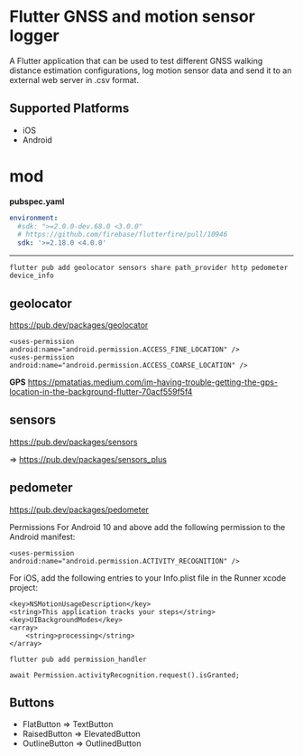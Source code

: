 # Flutter GNSS and motion sensor logger

A Flutter application that can be used to test different GNSS walking distance estimation configurations, log motion sensor data and send it to an external web server in .csv format.

## Supported Platforms

- iOS
- Android

# mod

**pubspec.yaml**

``` pubspec.yaml
environment:
  #sdk: ">=2.0.0-dev.68.0 <3.0.0"
  # https://github.com/firebase/flutterfire/pull/10946
  sdk: '>=2.18.0 <4.0.0'

```

****

```
flutter pub add geolocator sensors share path_provider http pedometer device_info
```

## geolocator

https://pub.dev/packages/geolocator


```
<uses-permission android:name="android.permission.ACCESS_FINE_LOCATION" />
<uses-permission android:name="android.permission.ACCESS_COARSE_LOCATION" />
```


**GPS**
https://pmatatias.medium.com/im-having-trouble-getting-the-gps-location-in-the-background-flutter-70acf559f5f4


## sensors

https://pub.dev/packages/sensors

=> https://pub.dev/packages/sensors_plus

## pedometer

https://pub.dev/packages/pedometer

Permissions 
For Android 10 and above add the following permission to the Android manifest:

```
<uses-permission android:name="android.permission.ACTIVITY_RECOGNITION" />
```

For iOS, add the following entries to your Info.plist file in the Runner xcode project:

```
<key>NSMotionUsageDescription</key>
<string>This application tracks your steps</string>
<key>UIBackgroundModes</key>
<array>
    <string>processing</string>
</array>
```

```
flutter pub add permission_handler
```

```
await Permission.activityRecognition.request().isGranted;
```

## Buttons

- FlatButton => TextButton
- RaisedButton => ElevatedButton
- OutlineButton => OutlinedButton
